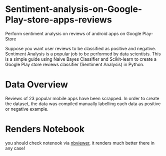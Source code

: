 # Sentiment-analysis-on-Google-Play-store-apps-reviews
Perform sentiment analysis on reviews of android apps on Google Play-Store

Suppose you want user reviews to be classified as positive and negative. Sentiment Analysis is a popular job to be performed by data scientists. This is a simple guide using Naive Bayes Classifier and Scikit-learn to create a Google Play store reviews classifier (Sentiment Analysis) in Python.

# Data Overview
Reviews of 23 popular mobile apps have been scrapped. In order to create the dataset, the data was compiled manually labelling each data as positive or negative example.

# Renders Notebook
you should check notenook via [nbviewer](https://nbviewer.jupyter.org/github/dhadukhardik/Sentiment-analysis-on-Google-Play-store-apps-reviews/blob/master/main.ipynb), it renders much better there in any case!
